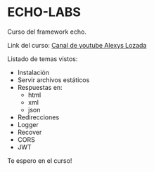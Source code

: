 # ECHO-LABS

Curso del framework echo.

Link del curso: [Canal de youtube Alexys Lozada](https://www.youtube.com/watch?v=E21M4eEW1Kw&list=PLfHn_OMWQAHAldUrbPaFH6I_zJ2RJOORm)

Listado de temas vistos:

* Instalación
* Servir archivos estáticos
* Respuestas en:
	- html
	- xml
	- json
* Redirecciones
* Logger
* Recover
* CORS
* JWT

Te espero en el curso!
